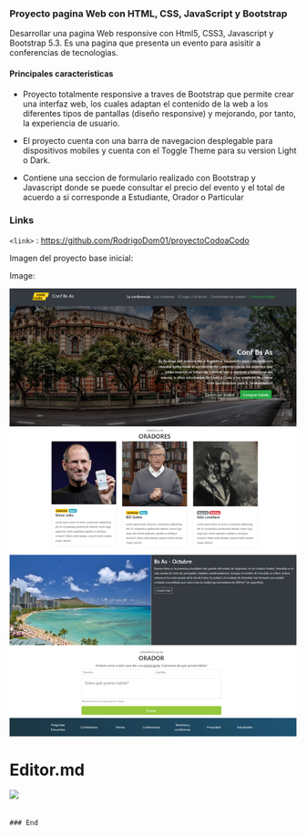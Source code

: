 ### Proyecto pagina Web con HTML, CSS, JavaScript y Bootstrap


Desarrollar una pagina Web responsive con Html5, CSS3, Javascript y Bootstrap 5.3. Es una pagina que presenta un evento para asisitir a conferencias de tecnologias.



#### Principales caracteristicas 

- Proyecto totalmente responsive a traves de Bootstrap que permite crear una interfaz web, los cuales adaptan el contenido de la web a los diferentes tipos de pantallas (diseño responsive) y mejorando, por tanto, la experiencia de usuario.

- El proyecto cuenta con una barra de navegacion desplegable para dispositivos mobiles y cuenta con el Toggle Theme para su version Light o Dark.

- Contiene una seccion de formulario realizado con Bootstrap y Javascript donde se puede consultar el precio del evento y el total de acuerdo a si corresponde a Estudiante, Orador o Particular







### Links



`<link>` : <https://github.com/RodrigoDom01/proyectoCodoaCodo>




Imagen del proyecto base inicial:

Image:



![](https://github.com/sbsanchez21/php23084/blob/master/04_javascript/Clase3/clase/images/final_front_2021.jpg?raw=true)



# Editor.md

![](https://pandao.github.io/editor.md/images/logos/editormd-logo-180x180.png)


```

### End
